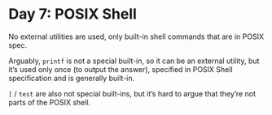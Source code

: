 # Day 7: POSIX Shell

No external utilities are used, only built-in shell commands that are in POSIX spec.

Arguably, `printf` is not a special built-in, so it can be an external utility, but it’s used only once (to output the answer),
specified in POSIX Shell specification and is generally built-in.

`[` / `test` are also not special built-ins, but it’s hard to argue that they’re not parts of the POSIX shell.
